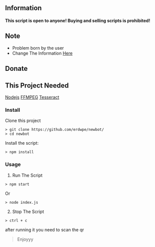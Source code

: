 

## Information

#### This script is open to anyone! Buying and selling scripts is prohibited!

## Note
- Problem born by the user
- Change The Information <a href="https://github.com/erdwpe/newbot/blob/main/database.json">Here</a>

## Donate

## This Project Needed
<a href="https://nodejs.org/en/">Nodejs</a>
<a href="https://www.ffmpeg.org/">FFMPEG</a>
<a href="https://tesseract-ocr.github.io/tessdoc/Downloads.html">Tesseract</a>

### Install
Clone this project

```
> git clone https://github.com/erdwpe/newbot/
> cd newbot
```

Install the script:

```
> npm install
```

### Usage
1. Run The Script

```
> npm start
```
Or
```
> node index.js
```


2. Stop The Script

```
> ctrl + c
```

after running it you need to scan the qr

> Enjoyyy
